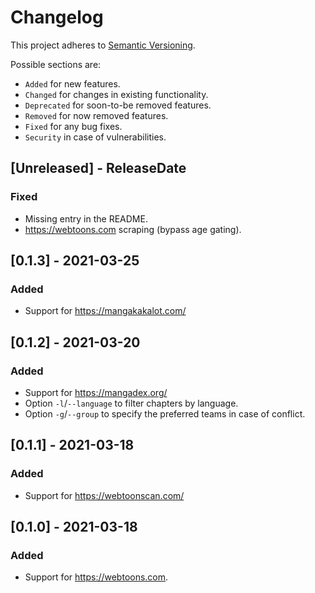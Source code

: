 # Changelog

This project adheres to [Semantic Versioning](https://semver.org/spec/v2.0.0.html).

Possible sections are:

- `Added` for new features.
- `Changed` for changes in existing functionality.
- `Deprecated` for soon-to-be removed features.
- `Removed` for now removed features.
- `Fixed` for any bug fixes.
- `Security` in case of vulnerabilities.

<!-- next-header -->

## [Unreleased] - ReleaseDate

### Fixed

- Missing entry in the README.
- https://webtoons.com scraping (bypass age gating).

## [0.1.3] - 2021-03-25

### Added

- Support for https://mangakakalot.com/

## [0.1.2] - 2021-03-20

### Added

- Support for https://mangadex.org/
- Option `-l`/`--language` to filter chapters by language.
- Option `-g`/`--group` to specify the preferred teams in case of conflict.

## [0.1.1] - 2021-03-18

### Added

- Support for https://webtoonscan.com/

## [0.1.0] - 2021-03-18

### Added

- Support for https://webtoons.com.
